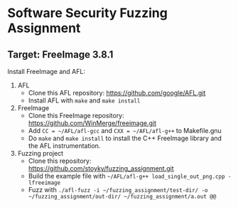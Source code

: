 # Software Security Fuzzing Assignment
## Target: FreeImage 3.8.1

Install FreeImage and AFL:

1. AFL
	- Clone this AFL repository: https://github.com/google/AFL.git
	- Install AFL with `make` and `make install`
2. FreeImage
	- Clone this FreeImage repository: https://github.com/WinMerge/freeimage.git
	- Add `CC = ~/AFL/afl-gcc` and `CXX = ~/AFL/afl-g++` to Makefile.gnu
	- Do `make` and `make install` to install the C++ FreeImage library and the AFL instrumentation.
3. Fuzzing project
	- Clone this repository: https://github.com/stoyky/fuzzing_assignment.git
	- Build the example file with `~/AFL/afl-g++ load_single_out_png.cpp -lfreeimage`
	- Fuzz with `./afl-fuzz -i ~/fuzzing_assignment/test-dir/ -o ~/fuzzing_assignment/out-dir/ ~/fuzzing_assignment/a.out @@`
